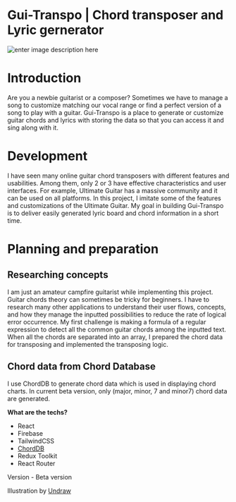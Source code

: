 # Gui-Transpo | Chord transposer and Lyric gernerator
![enter image description here](https://guitranspo.tenyain.com/meta.png)
# Introduction
Are you a newbie guitarist or a composer? Sometimes we have to manage a song to customize matching our vocal range or find a perfect version of a song to play with a guitar. Gui-Transpo is a place to generate or customize guitar chords and lyrics with storing the data so that you can access it and sing along with it.

# Development
I have seen many online guitar chord transposers with different features and usabilities. Among them, only 2 or 3 have effective characteristics and user interfaces. For example, Ultimate Guitar has a massive community and it can be used on all platforms. In this project, I imitate some of the features and customizations of the Ultimate Guitar. My goal in building Gui-Transpo is to deliver easily generated lyric board and chord information in a short time.

# Planning and preparation
## Researching concepts

I am just an amateur campfire guitarist while implementing this project. Guitar chords theory can sometimes be tricky for beginners. I have to research many other applications to understand their user flows, concepts, and how they manage the inputted possibilities to reduce the rate of logical error occurrence. My first challenge is making a formula of a regular expression to detect all the common guitar chords among the inputted text. When all the chords are separated into an array, I prepared the chord data for transposing and implemented the transposing logic.

## Chord data from Chord Database

I use ChordDB to generate chord data which is used in displaying chord charts. In current beta version, only (major, minor, 7 and minor7) chord data are generated. 

**What are the techs?**
 - React
 - Firebase
 - TailwindCSS
 - [ChordDB](https://github.com/tombatossals/chords-db)
 - Redux Toolkit
 - React Router
 
 Version - Beta version
 
 Illustration by <a href="https://undraw.co/search">Undraw</a>
